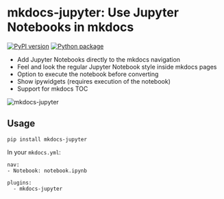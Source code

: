 # mkdocs-jupyter: Use Jupyter Notebooks in mkdocs

[![PyPI version](https://badge.fury.io/py/mkdocs-jupyter.svg)](https://pypi.org/project/mkdocs-jupyter)
[![Python package](https://github.com/danielfrg/mkdocs-jupyter/workflows/Python%20package/badge.svg)](https://github.com/danielfrg/mkdocs-jupyter/actions)

- Add Jupyter Notebooks directly to the mkdocs navigation
- Feel and look the regular Jupyter Notebook style inside mkdocs pages
- Option to execute the notebook before converting
- Show ipywidgets (requires execution of the notebook)
- Support for mkdocs TOC

![mkdocs-jupyter](https://raw.githubusercontent.com/danielfrg/mkdocs-jupyter/master/screenshot.png)

## Usage

```
pip install mkdocs-jupyter
```

In your `mkdocs.yml`:

```
nav:
- Notebook: notebook.ipynb

plugins:
  - mkdocs-jupyter
```
